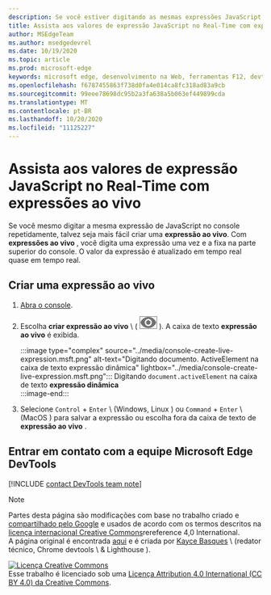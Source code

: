 ```yaml
---
description: Se você estiver digitando as mesmas expressões JavaScript no console repetidamente, experimente expressões dinâmicas em vez disso.
title: Assista aos valores de expressão JavaScript no Real-Time com expressões ao vivo
author: MSEdgeTeam
ms.author: msedgedevrel
ms.date: 10/19/2020
ms.topic: article
ms.prod: microsoft-edge
keywords: microsoft edge, desenvolvimento na Web, ferramentas F12, devtools
ms.openlocfilehash: f6787455863f738d0fa4e014ca8fc318ad83a9cb
ms.sourcegitcommit: 99eee78698dc95b2a3fa638a5b063ef449899cda
ms.translationtype: MT
ms.contentlocale: pt-BR
ms.lasthandoff: 10/20/2020
ms.locfileid: "11125227"
---
```

<!-- Copyright Kayce Basques 

   Licensed under the Apache License, Version 2.0 (the "License");
   you may not use this file except in compliance with the License.
   You may obtain a copy of the License at

       https://www.apache.org/licenses/LICENSE-2.0

   Unless required by applicable law or agreed to in writing, software
   distributed under the License is distributed on an "AS IS" BASIS,
   WITHOUT WARRANTIES OR CONDITIONS OF ANY KIND, either express or implied.
   See the License for the specific language governing permissions and
   limitations under the License.  -->

# Assista aos valores de expressão JavaScript no Real-Time com expressões ao vivo  

Se você mesmo digitar a mesma expressão de JavaScript no console repetidamente, talvez seja mais fácil criar uma **expressão ao vivo**.  Com **expressões ao vivo** , você digita uma expressão uma vez e a fixa na parte superior do console.  O valor da expressão é atualizado em tempo real quase em tempo real.  

## Criar uma expressão ao vivo  

1.  [Abra o console][DevToolsConsoleReferenceOpenConsole].  
1.  Escolha **criar expressão ao vivo** \ ( ![ criar expressão ao vivo ][ImageCreateLiveExpressionIcon] \).  A caixa de texto **expressão ao vivo** é exibida.  
    
    :::image type="complex" source="../media/console-create-live-expression.msft.png" alt-text="Digitando documento. ActiveElement na caixa de texto expressão dinâmica" lightbox="../media/console-create-live-expression.msft.png":::
       Digitando `document.activeElement` na caixa de texto **expressão dinâmica**  
    :::image-end:::  
    
1.  Selecione `Control` + `Enter` \ (Windows, Linux \) ou `Command` + `Enter` \ (MacOS \) para salvar a expressão ou escolha fora da caixa de texto de **expressão ao vivo** .  

## Entrar em contato com a equipe Microsoft Edge DevTools  

[!INCLUDE [contact DevTools team note](../includes/contact-devtools-team-note.md)]  

<!-- image links -->  

[ImageCreateLiveExpressionIcon]: ../media/create-live-expression-icon.msft.png  

<!-- links -->  

[DevToolsConsoleReferenceOpenConsole]: ./reference.md#open-the-console "Abrir o console-referência do console | Documentos da Microsoft"  

> [!NOTE]
> Partes desta página são modificações com base no trabalho criado e [compartilhado pelo Google][GoogleSitePolicies] e usados de acordo com os termos descritos na [licença internacional Creative Commons][CCA4IL]rereference 4,0 International.  
> A página original é encontrada [aqui](https://developers.google.com/web/tools/chrome-devtools/console/live-expressions) e é criada por [Kayce Basques][KayceBasques] \ (redator técnico, Chrome devtools \ & Lighthouse \).  

[![Licença Creative Commons][CCby4Image]][CCA4IL]  
Esse trabalho é licenciado sob uma [Licença Attribution 4.0 International (CC BY 4.0) da Creative Commons][CCA4IL].  

[CCA4IL]: https://creativecommons.org/licenses/by/4.0  
[CCby4Image]: https://i.creativecommons.org/l/by/4.0/88x31.png  
[GoogleSitePolicies]: https://developers.google.com/terms/site-policies  
[KayceBasques]: https://developers.google.com/web/resources/contributors/kaycebasques  
